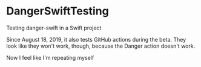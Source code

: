 # DangerSwiftTesting

Testing danger-swift in a Swift project

Since August 18, 2019, it also tests GitHub actions during the beta. They look like they won't work, though, because the Danger action doesn't work.

Now I feel like I'm repeating myself
